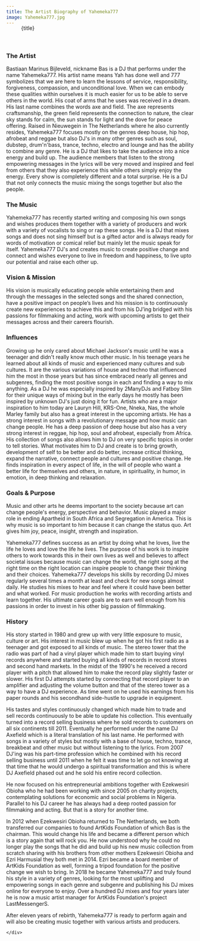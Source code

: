 ```yaml
---
title: The Artist Biography of Yahemeka777
image: Yahemeka777.jpg
---
```


<header>
    <figure class="image">
        <img src="/images/artists/{image}" alt="">
        <figcaption class="p-2 mb-5 title is-greywall has-background-black has-text-warning is-size-4">{title}</figcaption>
    </figure>
</header>
<section class="section">
    <div class="content">


### The Artist
Bastiaan Marinus Bijleveld, nickname Bas is a DJ that performs under the name Yahemeka777. His artist name means Yah has done well and 777 symbolizes that we are here to learn the lessons of service, responsibility, forgiveness, compassion, and unconditional love. When we can embody these qualities within ourselves it is much easier for us to be able to serve others in the world. His coat of arms that he uses was received in a dream. His last name combines the words axe and field. The axe represents craftsmanship, the green field represents the connection to nature, the clear sky stands for calm, the sun stands for light and the dove for peace offering. Raised in Nieuwegein in The Netherlands where he also currently resides, Yahemeka777 focuses mostly on the genres deep house, hip hop, afrobeat and reggae but also DJ's in many other genres such as soul, dubstep, drum'n'bass, trance, techno, electro and lounge and has the ability to combine any genre. He is a DJ that likes to take the audience into a nice energy and build up. The audience members that listen to the strong empowering messages in the lyrics will be very moved and inspired and feel from others that they also experience this while others simply enjoy the energy. Every show is completely different and a total surprise. He is a DJ that not only connects the music mixing the songs together but also the people.

### The Music
Yahemeka777 has recently started writing and composing his own songs and wishes produces them together with a variety of producers and work with a variety of vocalists to sing or rap these songs. He is a DJ that mixes songs and does not sing himself but is a gifted actor and is always ready for words of motivation or comical relief but mainly let the music speak for itself. Yahemeka777 DJ's and creates music to create positive change and connect and wishes everyone to live in freedom and happiness, to live upto our potential and raise each other up.

### Vision & Mission
His vision is musically educating people while entertaining them and through the messages in the selected songs and the shared connection, have a positive impact on people’s lives and his mission is to continuously create new experiences to achieve this and from his DJ’ing bridged with his passions for filmmaking and acting, work with upcoming artists to get their messages across and their careers flourish.

### Influences
Growing up he only cared about Michael Jackson's music until he was a teenager and didn't really know much other music. In his teenage years he learned about all kinds of music and experienced many cultures and sub cultures. It are the various variations of house and techno that influenced him the most in those years but has since embraced nearly all genres and subgenres, finding the most positive songs in each and finding a way to mix anything. As a DJ he was especially inspired by 2ManyDJs and Fatboy Slim for their unique ways of mixing but in the early days he mostly has been inspired by unknown DJ's just doing it for fun. Artists who are a major inspiration to him today are Lauryn Hill, KRS-One, Nneka, Nas, the whole Marley family but also has a great interest in the upcoming artists. He has a strong interest in songs with a revolutionary message and how music can change people. He has a deep passion of deep house but also has a very strong interest in reggae, hip hop, soul and afrobeat, especially from Africa. His collection of songs also allows him to DJ on very specific topics in order to tell stories. What motivates him to DJ and create is to bring growth, development of self to be better and do better, increase critical thinking, expand the narrative, connect people and cultures and positive change. He finds inspiration in every aspect of life, in the will of people who want a better life for themselves and others, in nature, in spirituality, in humor, in emotion, in deep thinking and relaxation.

### Goals & Purpose
Music and other arts he deems important to the society because art can change people's energy, perspective and behavior. Music played a major role in ending Apartheid in South Africa and Segregation in America. This is why music is so important to him because it can change the status quo. Art gives him joy, peace, insight, strength and inspiration.

Yahemeka777 defines success as an artist by doing what he loves, live the life he loves and love the life he lives. The purpose of his work is to inspire others to work towards this in their own lives as well and believes to affect societal issues because music can change the world, the right song at the right time on the right location can inspire people to change their thinking and their choices.
Yahemeka777 develops his skills by recording DJ mixes regularly several times a month at least and check for new songs almost daily. He studies his mixes to hear and feel where it could have been better and what worked. For music production he works with recording artists and learn together. His ultimate career goals are to earn well enough from his passions in order to invest in his other big passion of filmmaking.

### History
His story started in 1980 and grew up with very little exposure to music, culture or art. His interest in music blew up when he got his first radio as a teenager and got exposed to all kinds of music. The stereo tower that the radio was part of had a vinyl player which made him to start buying vinyl records anywhere and started buying all kinds of records in record stores and second hand markets.
In the midst of the 1990's he received a record player with a pitch that allowed him to make the record play slightly faster or slower. His first DJ attempts started by connecting that record player to an amplifier and adjusting the volume button and that of the stereo tower as a way to have a DJ experience. As time went on he used his earnings from his paper rounds and his secondhand side-hustle to upgrade in equipment.

His tastes and styles continuously changed which made him to trade and sell records continuously to be able to update his collection. This eventually turned into a record selling business where he sold records to customers on all six continents till 2011. Eventually he performed under the name DJ Axefield which is a literal translation of his last name. He performed with songs in a variety of styles but mostly with a base of house, techno, trance, breakbeat and other music but without listening to the lyrics. From 2007 DJ'ing was his part-time profession which he combined with his record selling business until 2011 when he felt it was time to let go not knowing at that time that he would undergo a spiritual transformation and this is where DJ Axefield phased out and he sold his entire record collection.

He now focused on his entrepreneurial ambitions together with Ezekwesiri Obioha who he had been working with since 2005 on charity projects, contemplating solutions for economic and social problems in Nigeria. Parallel to his DJ career he has always had a deep rooted passion for filmmaking and acting. But that is a story for another time.

In 2012 when Ezekwesiri Obioha returned to The Netherlands, we both transferred our companies to found ArtKids Foundation of which Bas is the chairman. This would change his life and became a different person which is a story again that will rock you. He now understood why he could no longer play the songs that he did and build up his new music collection from scratch sharing with his brothers from other mothers Ezekwesiri Obioha and Ezri Harmusial they both met in 2014. Ezri became a board member of ArtKids Foundation as well, forming a tripod foundation for the positive change we wish to bring.
In 2018 he became Yahemeka777 and truly found his style in a variety of genres, looking for the most uplifting and empowering songs in each genre and subgenre and publishing his DJ mixes online for everyone to enjoy. Over a hundred DJ mixes and four years later he is now a music artist manager for ArtKids Foundation's project LastMessengerS.

After eleven years of rebirth, Yahemeka777 is ready to perform again and will also be creating music together with various artists and producers.

    </div>
</section>

<style lang="scss">
        figure {
            position: relative;

            img {
                border-radius: 0.5rem;
                overflow: hidden;
            }

            figcaption {
                position: absolute;
                bottom: 0;
            }
        }
</style>
